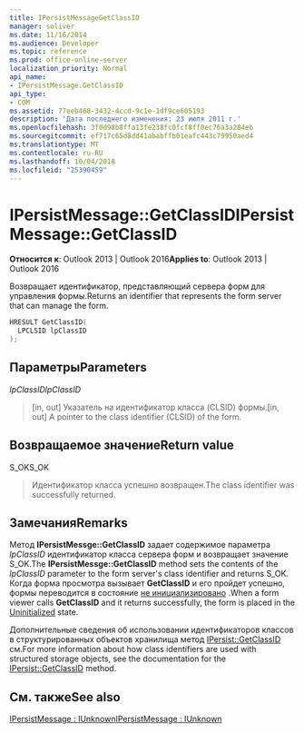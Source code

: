 ```yaml
---
title: IPersistMessageGetClassID
manager: soliver
ms.date: 11/16/2014
ms.audience: Developer
ms.topic: reference
ms.prod: office-online-server
localization_priority: Normal
api_name:
- IPersistMessage.GetClassID
api_type:
- COM
ms.assetid: 77eeb468-3432-4ccd-9c1e-1df9ce605193
description: 'Дата последнего изменения: 23 июля 2011 г.'
ms.openlocfilehash: 3f0d98b8ffa13fe238fc0fcf8ff0ec76a3a284eb
ms.sourcegitcommit: ef717c65d8dd41ababffb01eafc443c79950aed4
ms.translationtype: MT
ms.contentlocale: ru-RU
ms.lasthandoff: 10/04/2018
ms.locfileid: "25390459"
---
```

# <a name="ipersistmessagegetclassid"></a><span data-ttu-id="fa855-103">IPersistMessage::GetClassID</span><span class="sxs-lookup"><span data-stu-id="fa855-103">IPersistMessage::GetClassID</span></span>

  
  
<span data-ttu-id="fa855-104">**Относится к**: Outlook 2013 | Outlook 2016</span><span class="sxs-lookup"><span data-stu-id="fa855-104">**Applies to**: Outlook 2013 | Outlook 2016</span></span> 
  
<span data-ttu-id="fa855-105">Возвращает идентификатор, представляющий сервера форм для управления формы.</span><span class="sxs-lookup"><span data-stu-id="fa855-105">Returns an identifier that represents the form server that can manage the form.</span></span> 
  
```cpp
HRESULT GetClassID(
  LPCLSID lpClassID
);
```

## <a name="parameters"></a><span data-ttu-id="fa855-106">Параметры</span><span class="sxs-lookup"><span data-stu-id="fa855-106">Parameters</span></span>

 <span data-ttu-id="fa855-107">_lpClassID_</span><span class="sxs-lookup"><span data-stu-id="fa855-107">_lpClassID_</span></span>
  
> <span data-ttu-id="fa855-108">[in, out] Указатель на идентификатор класса (CLSID) формы.</span><span class="sxs-lookup"><span data-stu-id="fa855-108">[in, out] A pointer to the class identifier (CLSID) of the form.</span></span>
    
## <a name="return-value"></a><span data-ttu-id="fa855-109">Возвращаемое значение</span><span class="sxs-lookup"><span data-stu-id="fa855-109">Return value</span></span>

<span data-ttu-id="fa855-110">S_OK</span><span class="sxs-lookup"><span data-stu-id="fa855-110">S_OK</span></span> 
  
> <span data-ttu-id="fa855-111">Идентификатор класса успешно возвращен.</span><span class="sxs-lookup"><span data-stu-id="fa855-111">The class identifier was successfully returned.</span></span>
    
## <a name="remarks"></a><span data-ttu-id="fa855-112">Замечания</span><span class="sxs-lookup"><span data-stu-id="fa855-112">Remarks</span></span>

<span data-ttu-id="fa855-113">Метод **IPersistMessge::GetClassID** задает содержимое параметра _lpClassID_ идентификатор класса сервера форм и возвращает значение S_OK.</span><span class="sxs-lookup"><span data-stu-id="fa855-113">The **IPersistMessge::GetClassID** method sets the contents of the  _lpClassID_ parameter to the form server's class identifier and returns S_OK.</span></span> <span data-ttu-id="fa855-114">Когда форма просмотра вызывает **GetClassID** и его пройдет успешно, формы переводится в состояние [не инициализировано](uninitialized-state.md) .</span><span class="sxs-lookup"><span data-stu-id="fa855-114">When a form viewer calls **GetClassID** and it returns successfully, the form is placed in the [Uninitialized](uninitialized-state.md) state.</span></span> 
  
<span data-ttu-id="fa855-115">Дополнительные сведения об использовании идентификаторов классов в структурированных объектов хранилища метод [IPersist::GetClassID](https://msdn.microsoft.com/library/921a3b86-a240-454e-9411-8d653e02b90e.aspx) см.</span><span class="sxs-lookup"><span data-stu-id="fa855-115">For more information about how class identifiers are used with structured storage objects, see the documentation for the [IPersist::GetClassID](https://msdn.microsoft.com/library/921a3b86-a240-454e-9411-8d653e02b90e.aspx) method.</span></span> 
  
## <a name="see-also"></a><span data-ttu-id="fa855-116">См. также</span><span class="sxs-lookup"><span data-stu-id="fa855-116">See also</span></span>



[<span data-ttu-id="fa855-117">IPersistMessage : IUnknown</span><span class="sxs-lookup"><span data-stu-id="fa855-117">IPersistMessage : IUnknown</span></span>](ipersistmessageiunknown.md)


